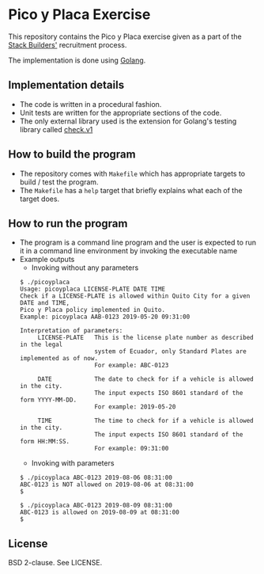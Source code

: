 # Pico y Placa Exercise

This repository contains the Pico y Placa exercise given as a part of the [Stack
Builders'][1] recruitment process.

The implementation is done using [Golang][2].

## Implementation details

 - The code is written in a procedural fashion.
 - Unit tests are written for the appropriate sections of the code.
 - The only external library used is the extension for Golang's testing library
   called [check.v1][3]

 ## How to build the program

 - The repository comes with `Makefile` which has appropriate targets to build /
   test the program.
 - The `Makefile` has a `help` target that briefly explains what each of the
   target does.

## How to run the program

- The program is a command line program and the user is expected to run it in
  a command line environment by invoking the executable name
- Example outputs
  - Invoking without any parameters
  ```
  $ ./picoyplaca
  Usage: picoyplaca LICENSE-PLATE DATE TIME
  Check if a LICENSE-PLATE is allowed within Quito City for a given DATE and TIME,
  Pico y Placa policy implemented in Quito.
  Example: picoyplaca AAB-0123 2019-05-20 09:31:00

  Interpretation of parameters:
       LICENSE-PLATE   This is the license plate number as described in the legal
                       system of Ecuador, only Standard Plates are implemented as of now.
                       For example: ABC-0123

       DATE            The date to check for if a vehicle is allowed in the city.
                       The input expects ISO 8601 standard of the form YYYY-MM-DD.
                       For example: 2019-05-20

       TIME            The time to check for if a vehicle is allowed in the city.
                       The input expects ISO 8601 standard of the form HH:MM:SS.
                       For example: 09:31:00
  ```
  - Invoking with parameters
  ```
  $ ./picoyplaca ABC-0123 2019-08-06 08:31:00
  ABC-0123 is NOT allowed on 2019-08-06 at 08:31:00
  $
  ```
  ```
  $ ./picoyplaca ABC-0123 2019-08-09 08:31:00
  ABC-0123 is allowed on 2019-08-09 at 08:31:00
  $
  ```

License
-------

BSD 2-clause. See LICENSE.

[1]: https://www.stackbuilders.com/
[2]: https://golang.org
[3]: https://gopkg.in/check.v1
